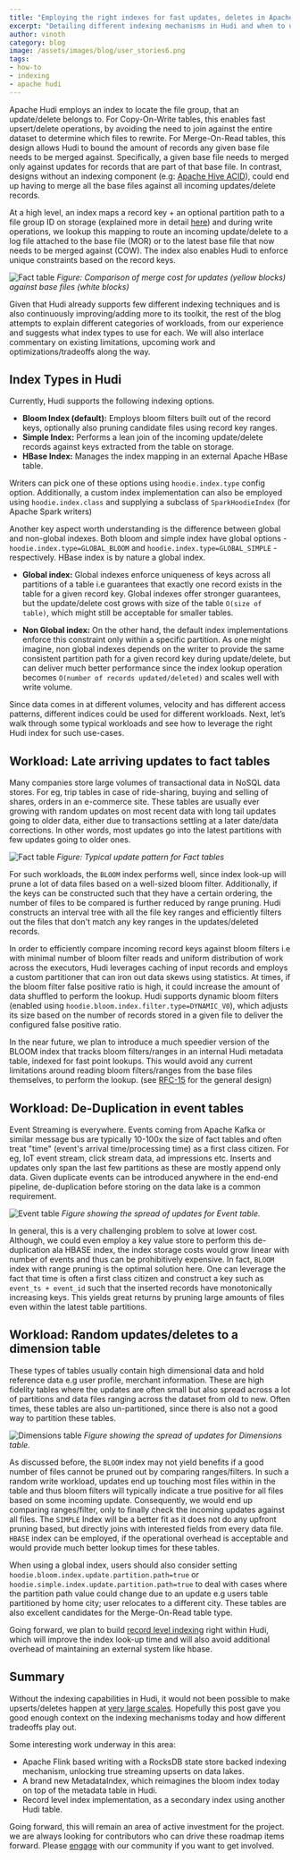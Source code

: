 ```yaml
---
title: "Employing the right indexes for fast updates, deletes in Apache Hudi"
excerpt: "Detailing different indexing mechanisms in Hudi and when to use each of them"
author: vinoth
category: blog
image: /assets/images/blog/user_stories6.png
tags:
- how-to
- indexing
- apache hudi
---
```


Apache Hudi employs an index to locate the file group, that an update/delete belongs to. For Copy-On-Write tables, this enables
fast upsert/delete operations, by avoiding the need to join against the entire dataset to determine which files to rewrite.
For Merge-On-Read tables, this design allows Hudi to bound the amount of records any given base file needs to be merged against.
Specifically, a given base file needs to merged only against updates for records that are part of that base file. In contrast,
designs without an indexing component (e.g: [Apache Hive ACID](https://cwiki.apache.org/confluence/display/Hive/Hive+Transactions)),
could end up having to merge all the base files against all incoming updates/delete records.
<!--truncate-->
At a high level, an index maps a record key + an optional partition path to a file group ID on storage (explained
more in detail [here](/docs/concepts)) and during write operations, we lookup this mapping to route an incoming update/delete
to a log file attached to the base file (MOR) or to the latest base file that now needs to be merged against (COW). The index also enables 
Hudi to enforce unique constraints based on the record keys.

![Fact table](/assets/images/blog/hudi-indexes/with-and-without-index.png)
_Figure: Comparison of merge cost for updates (yellow blocks) against base files (white blocks)_

Given that Hudi already supports few different indexing techniques and is also continuously improving/adding more to its toolkit, the rest of the blog 
attempts to explain different categories of workloads, from our experience and suggests what index types to use for each. We will also interlace 
commentary on existing limitations, upcoming work and optimizations/tradeoffs along the way. 

## Index Types in Hudi

Currently, Hudi supports the following indexing options. 

- **Bloom Index (default):** Employs bloom filters built out of the record keys, optionally also pruning candidate files using record key ranges.
- **Simple Index:** Performs a lean join of the incoming update/delete records against keys extracted from the table on storage.
- **HBase Index:** Manages the index mapping in an external Apache HBase table.

Writers can pick one of these options using `hoodie.index.type` config option. Additionally, a custom index implementation can also be employed
using `hoodie.index.class` and supplying a subclass of `SparkHoodieIndex` (for Apache Spark writers) 

Another key aspect worth understanding is the difference between global and non-global indexes. Both bloom and simple index have 
global options - `hoodie.index.type=GLOBAL_BLOOM` and `hoodie.index.type=GLOBAL_SIMPLE` - respectively. HBase index is by nature a global index.

- **Global index:**  Global indexes enforce uniqueness of keys across all partitions of a table i.e guarantees that exactly 
one record exists in the table for a given record key. Global indexes offer stronger guarantees, but the update/delete cost grows
with size of the table `O(size of table)`, which might still be acceptable for smaller tables.

- **Non Global index:** On the other hand, the default index implementations enforce this constraint only within a specific partition. 
As one might imagine, non global indexes depends on the writer to provide the same consistent partition path for a given record key during update/delete, 
but can deliver much better performance since the index lookup operation becomes `O(number of records updated/deleted)` and 
scales well with write volume.

Since data comes in at different volumes, velocity and has different access patterns, different indices could be used for different workloads. 
Next, let’s walk through some typical workloads and see how to leverage the right Hudi index for such use-cases.

## Workload: Late arriving updates to fact tables

Many companies store large volumes of transactional data in NoSQL data stores. For eg, trip tables in case of ride-sharing, buying and selling of shares, 
orders in an e-commerce site. These tables are usually ever growing with random updates on most recent data with long tail updates going to older data, either
due to transactions settling at a later date/data corrections. In other words, most updates go into the latest partitions with few updates going to older ones.

![Fact table](/assets/images/blog/hudi-indexes/Fact20tables.gif)
_Figure: Typical update pattern for Fact tables_

For such workloads, the `BLOOM` index performs well, since index look-up will prune a lot of data files based on a well-sized bloom filter.
Additionally, if the keys can be constructed such that they have a certain ordering, the number of files to be compared is further reduced by range pruning. 
Hudi constructs an interval tree with all the file key ranges and efficiently filters out the files that don't match any key ranges in the updates/deleted records.

In order to efficiently compare incoming record keys against bloom filters i.e with minimal number of bloom filter reads and uniform distribution of work across
the executors, Hudi leverages caching of input records and employs a custom partitioner that can iron out data skews using statistics. At times, if the bloom filter 
false positive ratio is high, it could increase the amount of data shuffled to perform the lookup. Hudi supports dynamic bloom filters 
(enabled using `hoodie.bloom.index.filter.type=DYNAMIC_V0`), which adjusts its size based on the number of records stored in a given file to deliver the 
configured false positive ratio. 

In the near future, we plan to introduce a much speedier version of the BLOOM index that tracks bloom filters/ranges in an internal Hudi metadata table, indexed for fast 
point lookups. This would avoid any current limitations around reading bloom filters/ranges from the base files themselves, to perform the lookup. (see 
[RFC-15](https://cwiki.apache.org/confluence/display/HUDI/RFC+-+15%3A+HUDI+File+Listing+and+Query+Planning+Improvements?src=contextnavpagetreemode) for the general design)

## Workload: De-Duplication in event tables

Event Streaming is everywhere. Events coming from Apache Kafka or similar message bus are typically 10-100x the size of fact tables and often treat "time" (event's arrival time/processing 
time) as a first class citizen. For eg, IoT event stream, click stream data, ad impressions etc. Inserts and updates only span the last few partitions as these are mostly append only data. 
Given duplicate events can be introduced anywhere in the end-end pipeline, de-duplication before storing on the data lake is a common requirement. 

![Event table](/assets/images/blog/hudi-indexes/Event20tables.gif)
_Figure showing the spread of updates for Event table._

In general, this is a very challenging problem to solve at lower cost. Although, we could even employ a key value store to perform this de-duplication ala HBASE index, the index storage
costs would grow linear with number of events and thus can be prohibitively expensive. In fact, `BLOOM` index with range pruning is the optimal solution here. One can leverage the fact
that time is often a first class citizen and construct a key such as `event_ts + event_id` such that the inserted records have monotonically increasing keys. This yields great returns
by pruning large amounts of files even within the latest table partitions. 

## Workload: Random updates/deletes to a dimension table

These types of tables usually contain high dimensional data and hold reference data e.g user profile, merchant information. These are high fidelity tables where the updates are often small but also spread 
across a lot of partitions and data files ranging across the dataset from old to new. Often times, these tables are also un-partitioned, since there is also not a good way to partition these tables.

![Dimensions table](/assets/images/blog/hudi-indexes/Dimension20tables.gif)
_Figure showing the spread of updates for Dimensions table._

As discussed before, the `BLOOM` index may not yield benefits if a good number of files cannot be pruned out by comparing ranges/filters. In such a random write workload, updates end up touching 
most files within in the table and thus bloom filters will typically indicate a true positive for all files based on some incoming update. Consequently, we would end up comparing ranges/filter, only
to finally check the incoming updates against all files. The `SIMPLE` Index will be a better fit as it does not do any upfront pruning based, but directly joins with interested fields from every data file. 
`HBASE` index can be employed, if the operational overhead is acceptable and would provide much better lookup times for these tables. 

When using a global index, users should also consider setting `hoodie.bloom.index.update.partition.path=true` or `hoodie.simple.index.update.partition.path=true` to deal with cases where the 
partition path value could change due to an update e.g users table partitioned by home city; user relocates to a different city. These tables are also excellent candidates for the Merge-On-Read table type.

Going forward, we plan to build [record level indexing](https://cwiki.apache.org/confluence/display/HUDI/RFC+-+08+%3A+Record+level+indexing+mechanisms+for+Hudi+datasets?src=contextnavpagetreemode)
right within Hudi, which will improve the index look-up time and will also avoid additional overhead of maintaining an external system like hbase. 

## Summary 

Without the indexing capabilities in Hudi, it would not been possible to make upserts/deletes happen at [very large scales](https://eng.uber.com/apache-hudi-graduation/). 
Hopefully this post gave you good enough context on the indexing mechanisms today and how different tradeoffs play out. 

Some interesting work underway in this area:

- Apache Flink based writing with a RocksDB state store backed indexing mechanism, unlocking true streaming upserts on data lakes. 
- A brand new MetadataIndex, which reimagines the bloom index today on top of the metadata table in Hudi.
- Record level index implementation, as a secondary index using another Hudi table.

Going forward, this will remain an area of active investment for the project. we are always looking for contributors who can drive these roadmap items forward.
Please [engage](/community/get-involved) with our community if you want to get involved.
 


